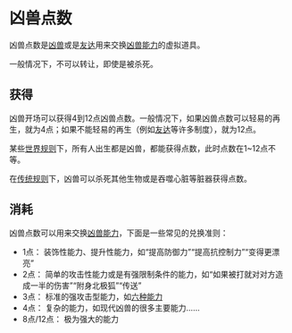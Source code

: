 # 凶兽点数
凶兽点数是[凶兽]()或是[友达]()用来交换[凶兽能力]()的虚拟道具。

一般情况下，不可以转让，即使是被杀死。

## 获得
凶兽开场可以获得4到12点凶兽点数。一般情况下，如果凶兽点数可以轻易的再生，就为4点；如果不能轻易的再生（例如[友达]()等许多制度），就为12点。

某些[世界规则]()下，所有人出生都是凶兽，都能获得点数，此时点数在1~12点不等。

在[传统规则]()下，凶兽可以杀死其他生物或是吞噬心脏等脏器获得点数。

## 消耗
凶兽点数可以用来交换[凶兽能力]()，下面是一些常见的兑换准则：

- 1点： 装饰性能力、提升性能力，如“提高防御力”“提高抗控制力”“变得更漂亮”
- 2点： 简单的攻击性能力或是有强限制条件的能力，如“如果被打就对对方造成一半的伤害”“附身北极狐”“传送”
- 3点： 标准的强攻击型能力，如[六种能力]()
- 4点： 复杂的能力，如现代凶兽的很多主要能力……
- 8点/12点： 极为强大的能力

